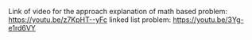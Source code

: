 Link of video for the approach explanation of
math based problem: https://youtu.be/z7KpHT--yFc 
linked list problem: https://youtu.be/3Yg-e1rd6VY
